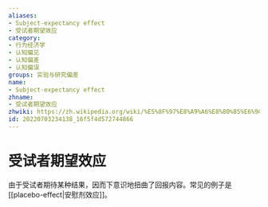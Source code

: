 ```yaml
---
aliases:
- Subject-expectancy effect
- 受试者期望效应
category:
- 行为经济学
- 认知偏见
- 认知偏差
- 认知偏误
groups: 实验与研究偏差
name:
- Subject-expectancy effect
zhname:
- 受试者期望效应
zhwiki: https://zh.wikipedia.org/wiki/%E5%8F%97%E8%A9%A6%E8%80%85%E6%9C%9F%E6%9C%9B%E6%95%88%E6%87%89
id: 20220703234138_16f5f4d572744866
---
```


# 受试者期望效应

由于受试者期待某种结果，因而下意识地扭曲了回报内容。常见的例子是[[placebo-effect|安慰剂效应]]。
